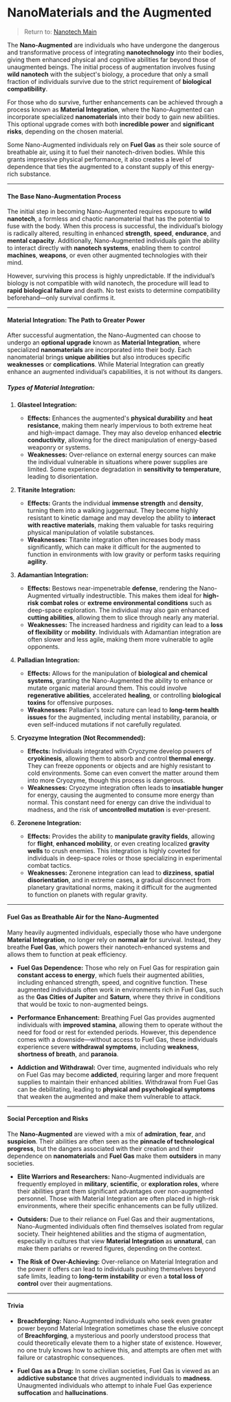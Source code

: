 # NanoMaterials and the Augmented

> Return to: [Nanotech Main](Nanotech🖲️Main.md)

The **Nano-Augmented** are individuals who have undergone the dangerous and transformative process of integrating **nanotechnology** into their bodies, giving them enhanced physical and cognitive abilities far beyond those of unaugmented beings. The initial process of augmentation involves fusing **wild nanotech** with the subject's biology, a procedure that only a small fraction of individuals survive due to the strict requirement of **biological compatibility**.

For those who do survive, further enhancements can be achieved through a process known as **Material Integration**, where the Nano-Augmented can incorporate specialized **nanomaterials** into their body to gain new abilities. This optional upgrade comes with both **incredible power** and **significant risks**, depending on the chosen material.

Some Nano-Augmented individuals rely on **Fuel Gas** as their sole source of breathable air, using it to fuel their nanotech-driven bodies. While this grants impressive physical performance, it also creates a level of dependence that ties the augmented to a constant supply of this energy-rich substance.

---

#### **The Base Nano-Augmentation Process**

The initial step in becoming Nano-Augmented requires exposure to **wild nanotech**, a formless and chaotic nanomaterial that has the potential to fuse with the body. When this process is successful, the individual’s biology is radically altered, resulting in enhanced **strength**, **speed**, **endurance**, and **mental capacity**. Additionally, Nano-Augmented individuals gain the ability to interact directly with **nanotech systems**, enabling them to control **machines**, **weapons**, or even other augmented technologies with their mind.

However, surviving this process is highly unpredictable. If the individual’s biology is not compatible with wild nanotech, the procedure will lead to **rapid biological failure** and death. No test exists to determine compatibility beforehand—only survival confirms it.

---

#### **Material Integration: The Path to Greater Power**

After successful augmentation, the Nano-Augmented can choose to undergo an **optional upgrade** known as **Material Integration**, where specialized **nanomaterials** are incorporated into their body. Each nanomaterial brings **unique abilities** but also introduces specific **weaknesses** or **complications**. While Material Integration can greatly enhance an augmented individual’s capabilities, it is not without its dangers.

##### **Types of Material Integration:**

1. **Glasteel Integration:**
    
    - **Effects:** Enhances the augmented's **physical durability** and **heat resistance**, making them nearly impervious to both extreme heat and high-impact damage. They may also develop enhanced **electric conductivity**, allowing for the direct manipulation of energy-based weaponry or systems.
    - **Weaknesses:** Over-reliance on external energy sources can make the individual vulnerable in situations where power supplies are limited. Some experience degradation in **sensitivity to temperature**, leading to disorientation.
2. **Titanite Integration:**
    
    - **Effects:** Grants the individual **immense strength** and **density**, turning them into a walking juggernaut. They become highly resistant to kinetic damage and may develop the ability to **interact with reactive materials**, making them valuable for tasks requiring physical manipulation of volatile substances.
    - **Weaknesses:** Titanite integration often increases body mass significantly, which can make it difficult for the augmented to function in environments with low gravity or perform tasks requiring **agility**.
3. **Adamantian Integration:**
    
    - **Effects:** Bestows near-impenetrable **defense**, rendering the Nano-Augmented virtually indestructible. This makes them ideal for **high-risk combat roles** or **extreme environmental conditions** such as deep-space exploration. The individual may also gain enhanced **cutting abilities**, allowing them to slice through nearly any material.
    - **Weaknesses:** The increased hardness and rigidity can lead to a **loss of flexibility** or **mobility**. Individuals with Adamantian integration are often slower and less agile, making them more vulnerable to agile opponents.
4. **Palladian Integration:**
    
    - **Effects:** Allows for the manipulation of **biological and chemical systems**, granting the Nano-Augmented the ability to enhance or mutate organic material around them. This could involve **regenerative abilities**, accelerated **healing**, or controlling **biological toxins** for offensive purposes.
    - **Weaknesses:** Palladian's toxic nature can lead to **long-term health issues** for the augmented, including mental instability, paranoia, or even self-induced mutations if not carefully regulated.
5. **Cryozyme Integration (Not Recommended):**
    
    - **Effects:** Individuals integrated with Cryozyme develop powers of **cryokinesis**, allowing them to absorb and control **thermal energy**. They can freeze opponents or objects and are highly resistant to cold environments. Some can even convert the matter around them into more Cryozyme, though this process is dangerous.
    - **Weaknesses:** Cryozyme integration often leads to **insatiable hunger** for energy, causing the augmented to consume more energy than normal. This constant need for energy can drive the individual to madness, and the risk of **uncontrolled mutation** is ever-present.
6. **Zeronene Integration:**
    
    - **Effects:** Provides the ability to **manipulate gravity fields**, allowing for **flight**, **enhanced mobility**, or even creating localized **gravity wells** to crush enemies. This integration is highly coveted for individuals in deep-space roles or those specializing in experimental combat tactics.
    - **Weaknesses:** Zeronene integration can lead to **dizziness**, **spatial disorientation**, and in extreme cases, a gradual disconnect from planetary gravitational norms, making it difficult for the augmented to function on planets with regular gravity.

---

#### **Fuel Gas as Breathable Air for the Nano-Augmented**

Many heavily augmented individuals, especially those who have undergone **Material Integration**, no longer rely on **normal air** for survival. Instead, they breathe **Fuel Gas**, which powers their nanotech-enhanced systems and allows them to function at peak efficiency.

- **Fuel Gas Dependence:** Those who rely on Fuel Gas for respiration gain **constant access to energy**, which fuels their augmented abilities, including enhanced strength, speed, and cognitive function. These augmented individuals often work in environments rich in Fuel Gas, such as the **Gas Cities of Jupiter** and **Saturn**, where they thrive in conditions that would be toxic to non-augmented beings.
    
- **Performance Enhancement:** Breathing Fuel Gas provides augmented individuals with **improved stamina**, allowing them to operate without the need for food or rest for extended periods. However, this dependence comes with a downside—without access to Fuel Gas, these individuals experience severe **withdrawal symptoms**, including **weakness**, **shortness of breath**, and **paranoia**.
    
- **Addiction and Withdrawal:** Over time, augmented individuals who rely on Fuel Gas may become **addicted**, requiring larger and more frequent supplies to maintain their enhanced abilities. Withdrawal from Fuel Gas can be debilitating, leading to **physical and psychological symptoms** that weaken the augmented and make them vulnerable to attack.
    

---

#### **Social Perception and Risks**

The **Nano-Augmented** are viewed with a mix of **admiration**, **fear**, and **suspicion**. Their abilities are often seen as the **pinnacle of technological progress**, but the dangers associated with their creation and their dependence on **nanomaterials** and **Fuel Gas** make them **outsiders** in many societies.

- **Elite Warriors and Researchers:** Nano-Augmented individuals are frequently employed in **military**, **scientific**, or **exploration roles**, where their abilities grant them significant advantages over non-augmented personnel. Those with Material Integration are often placed in high-risk environments, where their specific enhancements can be fully utilized.
    
- **Outsiders:** Due to their reliance on Fuel Gas and their augmentations, Nano-Augmented individuals often find themselves isolated from regular society. Their heightened abilities and the stigma of augmentation, especially in cultures that view **Material Integration** as **unnatural**, can make them pariahs or revered figures, depending on the context.
    
- **The Risk of Over-Achieving:** Over-reliance on Material Integration and the power it offers can lead to individuals pushing themselves beyond safe limits, leading to **long-term instability** or even a **total loss of control** over their augmentations.
    

---

#### **Trivia**

- **Breachforging:** Nano-Augmented individuals who seek even greater power beyond Material Integration sometimes chase the elusive concept of **Breachforging**, a mysterious and poorly understood process that could theoretically elevate them to a higher state of existence. However, no one truly knows how to achieve this, and attempts are often met with failure or catastrophic consequences.
    
- **Fuel Gas as a Drug:** In some civilian societies, Fuel Gas is viewed as an **addictive substance** that drives augmented individuals to **madness**. Unaugmented individuals who attempt to inhale Fuel Gas experience **suffocation** and **hallucinations**.